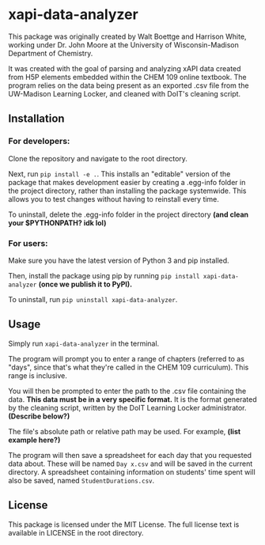# xapi-data-analyzer
This package was originally created by Walt Boettge and Harrison White, working under Dr. John Moore at the University of Wisconsin-Madison Department of Chemistry.

It was created with the goal of parsing and analyzing xAPI data created from H5P elements embedded within the CHEM 109 online textbook. The program relies on the data being present as an exported .csv file from the UW-Madison Learning Locker, and cleaned with DoIT's cleaning script.

## Installation
### For developers: 
Clone the repository and navigate to the root directory.

Next, run `pip install -e .`. This installs an "editable" version of the package that makes development easier by creating a .egg-info folder in the project directory, rather than installing the package systemwide. This allows you to test changes without having to reinstall every time.

To uninstall, delete the .egg-info folder in the project directory __(and clean your $PYTHONPATH? idk lol)__

### For users:
Make sure you have the latest version of Python 3 and pip installed.

Then, install the package using pip by running `pip install xapi-data-analyzer` __(once we publish it to PyPI).__

To uninstall, run `pip uninstall xapi-data-analyzer`.

## Usage
Simply run `xapi-data-analyzer` in the terminal.

The program will prompt you to enter a range of chapters (referred to as "days", since that's what they're called in the CHEM 109 curriculum). This range is inclusive.

You will then be prompted to enter the path to the .csv file containing the data. __This data must be in a very specific format.__ It is the format generated by the cleaning script, written by the DoIT Learning Locker administrator. __(Describe below?)__

The file's absolute path or relative path may be used. For example, __(list example here?)__

The program will then save a spreadsheet for each day that you requested data about. These will be named `Day x.csv` and will be saved in the current directory. A spreadsheet containing information on students' time spent will also be saved, named `StudentDurations.csv`.
## License
This package is licensed under the MIT License. The full license text is available in LICENSE in the root directory.